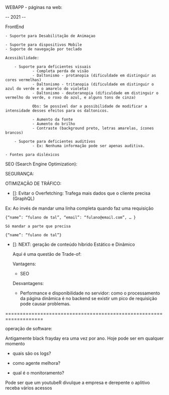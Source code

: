 WEBAPP - páginas na web:

--  2021 -- 

FrontEnd

    - Suporte para Desabilitação de Animaçao

    - Suporte para dispositivos Mobile
    - Suporte de navegação por teclado

    Acessibilidade:
    
        - Suporte para deficientes visuais
                - Completa perda de visão
                - Daltonismo - protanopia (dificuldade em distinguir as cores vermelhas)
                - Daltonismo - tritanopia (dificuldade em distinguir o azul do verde e o amarelo do violeta)
                - Daltonismo - deuteranopia (dificuldade em distinguir o vermelho do verde, o roxo do azul, e alguns tons de cinza)

                Obs: Se possível dar a possibilidade de modificar a intensidade desses efeitos para os daltonicos.

                - Aumento da fonte
                - Aumento do brilho
                - Contraste (background preto, letras amarelas, ícones brancos)

        - Suporte para deficientes auditívos
                - Ex: Nenhuma informação pode ser apenas auditiva.
		
	- Fontes para disléxicos


SEO (Search Engine Optimization):

SEGURANÇA:


OTIMIZAÇÃO DE TRÁFICO:

- []: Evitar o Overfetching: Trafega mais dados que o cliente precisa (GraphQL) 
	
Ex: Ao invés de mandar uma linha completa quando faz uma requisição

	{“name”: “fulano de tal”, “email”: “fulano@email.com”, … }

	Só mandar a parte que precisa
	
	{“name”: “fulano de tal”}

- []: NEXT: geração de conteúdo híbrido Estático e Dinâmico 

    Aqui é uma questão de Trade-of:

    Vantagens:
    - SEO

    Desvantagens:
    - Performance e disponibilidade no servidor: como o processamento da página dinâmica é no backend se existir um pico de requisição pode causar problemas.


===================================================================

operação de software:

Antigamente black frayday era uma vez por ano. Hoje pode ser em qualquer momento

- quais são os logs?

- como agente melhora?

- qual é o monitoramento?

Pode ser que um youtubeR divulque a empresa e derepente o aplitivo receba vários 
acessos
